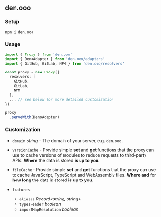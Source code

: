## den.ooo

### Setup

```bash
npm i den.ooo
```

### Usage

```ts
import { Proxy } from 'den.ooo'
import { DenoAdapter } from 'den.ooo/adapters'
import { GitHub, GitLab, NPM } from 'den.ooo/resolvers'
```

```ts
const proxy = new Proxy({
  resolvers: [
    GitHub,
    GitLab,
    NPM
  ],
  ... // see below for more detailed customization
})

proxy
  .serveWith(DenoAdapter)
```

### Customization

- `domain` *string* - The domain of your server, e.g. `den.ooo`.

- `versionCache` - Provide simple **set** and **get** functions that the proxy can use to cache versions of modules to reduce requests to third-party APIs. **Where** the data is stored **is up to you**.

- `fileCache` - Provide simple **set** and **get** functions that the proxy can use to cache JavaScript, TypeScript and WebAssembly files. **Where and** for **how long** the data is stored **is up to you**.

- `features`

  - `aliases` *Record<string, string>*
  - `typesHeader` *boolean*
  - `importMapResolution` *boolean*
